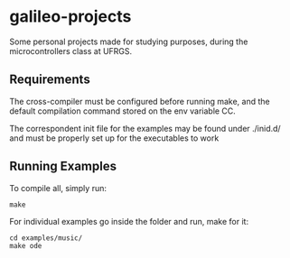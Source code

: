# galileo-projects
Some personal projects made for studying purposes, during the microcontrollers class at UFRGS.

## Requirements
The cross-compiler must be configured before running make, and the default compilation command stored on the env  variable CC.

The correspondent init file for the examples may be found under ./inid.d/ and must be properly set up for the executables to work

## Running Examples
To compile all, simply run:

    make

For individual examples go inside the folder and run, make for it:

    cd examples/music/
    make ode
